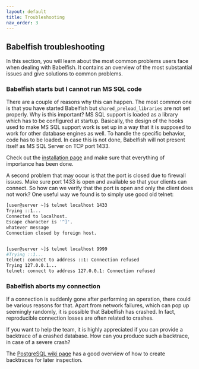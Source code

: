 ```yaml
---
layout: default
title: Troubleshooting
nav_order: 3
---
```


## Babelfish troubleshooting

In this section, you will learn about the most common problems users face
when dealing with Babelfish. It contains an overview of the most substantial
issues and give solutions to common problems.


### Babelfish starts but I cannot run MS SQL code

There are a couple of reasons why this can happen. The most common one is that
you have started Babelfish but `shared_preload_libraries` are not set properly.
Why is this important? MS SQL support is loaded as a library which has to be
configured at startup. Basically, the design of the hooks used to make MS SQL
support work is set up in a way that it is supposed to work for other database
engines as well. To handle the specific behavior, code has to be loaded. In case
this is not done, Babelfish will not present itself as MS SQL Server on TCP port
1433.

Check out the [installation page](../../installation/compiling-babelfish-from-source) and make sure that
everything of importance has been done.

A second problem that may occur is that the port is closed due to firewall issues. Make
sure port 1433 is open and available so that your clients can connect. So how
can we verify that the port is open and only the client does not work? One useful way
we found is to simply use good old telnet:

```bash
[user@server ~]$ telnet localhost 1433
Trying ::1...
Connected to localhost.
Escape character is '^]'.
whatever message   
Connection closed by foreign host.


[user@server ~]$ telnet localhost 9999
#Trying ::1...
telnet: connect to address ::1: Connection refused
Trying 127.0.0.1...
telnet: connect to address 127.0.0.1: Connection refused

```

### Babelfish aborts my connection

If a connection is suddenly gone after performing an operation, there could be
various reasons for that. Apart from network failures, which can pop up seemingly
randomly, it is possible that Babelfish has crashed. In fact,
reproducible connection losses are often related to crashes.

If you want to help the team, it is highly appreciated if you can provide a
backtrace of a crashed database. How can you produce such a backtrace, in case of
a severe crash?

The [PostgreSQL wiki page](https://wiki.postgresql.org/wiki/Getting_a_stack_trace_of_a_running_PostgreSQL_backend_on_Linux/BSD) 
has a good overview of how to create backtraces for later inspection. 

